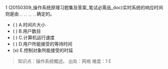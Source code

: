 1
(20150309_操作系统原理习题集及答案_笔试必需品_doc)实时系统的响应时间则是由﹎﹎﹎﹎确定的。
- ( ) A.时间片大小 
- ( ) B.用户数目 
- ( ) C.计算机运行速度 
- ( ) D.用户所能接受的等待时间 
- (x) E.控制对象所能接受的时延

> 知识点：操作系统概述。
> 出处：网络
> 难度：1
> E
